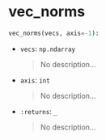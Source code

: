 # <a id="McUtils.McUtils.Numputils.VectorOps.vec_norms">vec_norms</a>



```python
vec_norms(vecs, axis=-1): 
```

- `vecs`: `np.ndarray`
    >No description...
- `axis`: `int`
    >No description...
- `:returns`: `_`
    >No description...



